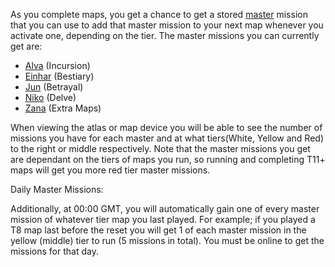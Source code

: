 
As you complete maps, you get a chance to get a stored [master](<https://pathofexile.gamepedia.com/Master>) mission that you can use to add that master mission to your next map whenever you activate one, depending on the tier. The master missions you can currently get are:

  - [Alva](<https://pathofexile.gamepedia.com/Alva,_Master_Explorer>) (Incursion)
  - [Einhar](<https://pathofexile.gamepedia.com/Einhar,_Beastmaster>) (Bestiary)
  - [Jun](<https://pathofexile.gamepedia.com/Jun,_Veiled_Master>) (Betrayal)
  - [Niko](<https://pathofexile.gamepedia.com/Niko,_Master_of_the_Depths>) (Delve)
  - [Zana](<https://pathofexile.gamepedia.com/Zana,_Master_Cartographer>) (Extra Maps)

When viewing the atlas or map device you will be able to see the number of missions you have for each master and at what tiers(White, Yellow and Red) to the right or middle respectively. Note that the master missions you get are dependant on the tiers of maps you run, so running and completing T11+ maps will get you more red tier master missions.

Daily Master Missions:

Additionally, at 00:00 GMT, you will automatically gain one of every master mission of whatever tier map you last played. For example; if you played a T8 map last before the reset you will get 1 of each master mission in the yellow (middle) tier to run (5 missions in total). You must be online to get the missions for that day.
